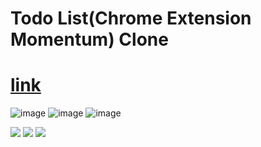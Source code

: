 # Todo List(Chrome Extension Momentum) Clone

# [link](https://jh0152park.github.io/javascript_study_todo_list/)

![image](https://github.com/jh0152park/javascript_study_todo_list/assets/118165975/5d0a702c-ac66-4a8d-b206-7f97ed6e2da9)
![image](https://github.com/jh0152park/javascript_study_todo_list/assets/118165975/568ebc43-3525-4d5c-87f2-138367e834cc)
![image](https://github.com/jh0152park/javascript_study_todo_list/assets/118165975/0b6d8693-b3f1-4439-b55d-ec60f118ce83)

<img src="https://img.shields.io/badge/html-E34F26?style=for-the-badge&logo=html5&logoColor=white">  <img src="https://img.shields.io/badge/css-1572B6?style=for-the-badge&logo=css3&logoColor=white">  <img src="https://img.shields.io/badge/javascritp-1572B6?style=for-the-badge&logo=javascritp&logoColor=white">
